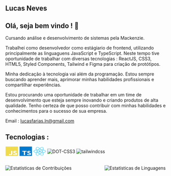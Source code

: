 ## Lucas Neves

## Olá, seja bem vindo ! 👋

Cursando análise e desenvolvimento de sistemas pela Mackenzie.

Trabalhei como desenvolvedor como estágiario de frontend, utilizando principalmente as linguaguens JavaScript e TypeScript. Neste tempo tive oportunidade de trabalhar com diversas tecnologias : ReactJS, CSS3, HTML5, Styled Components, Tailwind e Figma para criação de protótipos.

Minha dedicação à tecnologia vai além da programação. Estou sempre buscando aprender mais, aprimorar minhas habilidades profissionais e compartilhar experiências.

Estou procurando uma oportunidade de trabalhar em um time de desenvolvimento que esteja sempre inovando e criando produtos de alta qualidade. Tenho certeza de que posso contribuir com minhas habilidades e conhecimentos para o sucesso de sua empresa.

Email : lucasfarias.ln@gmail.com


## Tecnologias :

<div style="display: inline_block">
    <img align="center" alt="DOT-Js" height="30" width="40" src="https://raw.githubusercontent.com/devicons/devicon/master/icons/javascript/javascript-plain.svg">
    <img align="center" alt="DOT-Ts" height="30" width="40" src="https://raw.githubusercontent.com/devicons/devicon/master/icons/typescript/typescript-plain.svg">
    <img align="center" alt="DOT-React" height="30" width="40" src="https://raw.githubusercontent.com/devicons/devicon/master/icons/react/react-original.svg">
    <img align="center" alt="DOT-CSS3" height="30" width="40" src="https://cdn.jsdelivr.net/gh/devicons/devicon/icons/css3/css3-original.svg" />    
    <img align="center" alt="tailwindcss" height="30" width="40" src="https://cdn.jsdelivr.net/gh/devicons/devicon/icons/tailwindcss/tailwindcss-plain.svg" />      
</div>

##


<div style="display: flex; justify-content: space-between;">
    <img src="https://github-readme-stats.vercel.app/api?username=LucasfNeves&theme=algolia&hide_border=false&include_all_commits=false&count_private=false" alt="Estatísticas de Contribuições" style="height:180px;max-height:100%;">
        <img src="https://github-readme-stats.vercel.app/api/top-langs?username=LucasfNeves&show_icons=true&theme=algolia&title_color=ffff&text_color=dedede&locale=en&layout=compact" alt="Estatísticas de Linguagens" style="height:180px;max-height:100%;">
</div>


